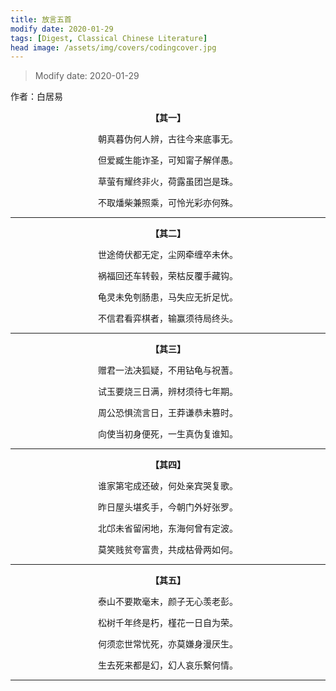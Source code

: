 ```yaml
---
title: 放言五首
modify date: 2020-01-29
tags: [Digest, Classical Chinese Literature]
head image: /assets/img/covers/codingcover.jpg
---
```


> Modify date: 2020-01-29

作者：白居易

<p style="text-align: center;"><b>【其一】</b></p>

<p style="text-align: center;">朝真暮伪何人辨，古往今来底事无。</p>

<p style="text-align: center;">但爱臧生能诈圣，可知甯子解佯愚。</p>

<p style="text-align: center;">草萤有耀终非火，荷露虽团岂是珠。</p>

<p style="text-align: center;">不取燔柴兼照乘，可怜光彩亦何殊。</p>

---

<p style="text-align: center;"><b>【其二】</b></p>

<p style="text-align: center;">世途倚伏都无定，尘网牵缠卒未休。</p>

<p style="text-align: center;">祸福回还车转毂，荣枯反覆手藏钩。</p>

<p style="text-align: center;">龟灵未免刳肠患，马失应无折足忧。</p>

<p style="text-align: center;">不信君看弈棋者，输赢须待局终头。</p>

---

<p style="text-align: center;"><b>【其三】</b></p>

<p style="text-align: center;">赠君一法决狐疑，不用钻龟与祝蓍。</p>

<p style="text-align: center;">试玉要烧三日满，辨材须待七年期。</p>

<p style="text-align: center;">周公恐惧流言日，王莽谦恭未篡时。</p>

<p style="text-align: center;">向使当初身便死，一生真伪复谁知。</p>

---

<p style="text-align: center;"><b>【其四】</b></p>

<p style="text-align: center;">谁家第宅成还破，何处亲宾哭复歌。</p>

<p style="text-align: center;">昨日屋头堪炙手，今朝门外好张罗。</p>

<p style="text-align: center;">北邙未省留闲地，东海何曾有定波。</p>

<p style="text-align: center;">莫笑贱贫夸富贵，共成枯骨两如何。</p>

---

<p style="text-align: center;"><b>【其五】</b></p>

<p style="text-align: center;">泰山不要欺毫末，颜子无心羡老彭。</p>

<p style="text-align: center;">松树千年终是朽，槿花一日自为荣。</p>

<p style="text-align: center;">何须恋世常忧死，亦莫嫌身漫厌生。</p>

<p style="text-align: center;">生去死来都是幻，幻人哀乐繫何情。</p>

---